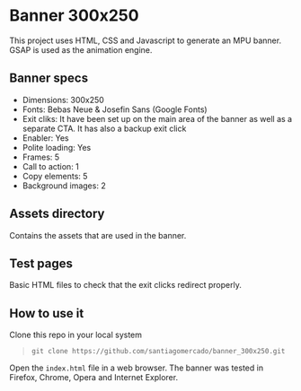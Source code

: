 # Banner 300x250
This project uses HTML, CSS and Javascript to generate an MPU banner. GSAP is used as the animation engine.

## Banner specs
* Dimensions: 300x250
* Fonts: Bebas Neue & Josefin Sans (Google Fonts)
* Exit cliks: It have been set up on the main area of the banner as well as a separate CTA. It has also a backup exit click
* Enabler: Yes
* Polite loading: Yes
* Frames: 5
* Call to action: 1
* Copy elements: 5
* Background images: 2

## Assets directory
Contains the assets that are used in the banner.

## Test pages
Basic HTML files to check that the exit clicks redirect properly.

## How to use it
Clone this repo in your local system  
> `git clone https://github.com/santiagomercado/banner_300x250.git`  

Open the `index.html` file in a web browser. The banner was tested in Firefox, Chrome, Opera and Internet Explorer.
